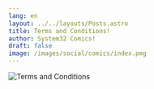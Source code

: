 ```yaml
---
lang: en
layout: ../../layouts/Posts.astro
title: Terms and Conditions!
author: System32 Comics!
draft: false
image: /images/social/comics/index.pmg
---
```


![Terms and Conditions](/images/comics/termsandconditions.webp)
